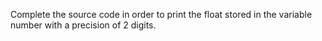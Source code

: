 Complete the source code in order to print the float stored in the variable number with a precision of 2 digits.
